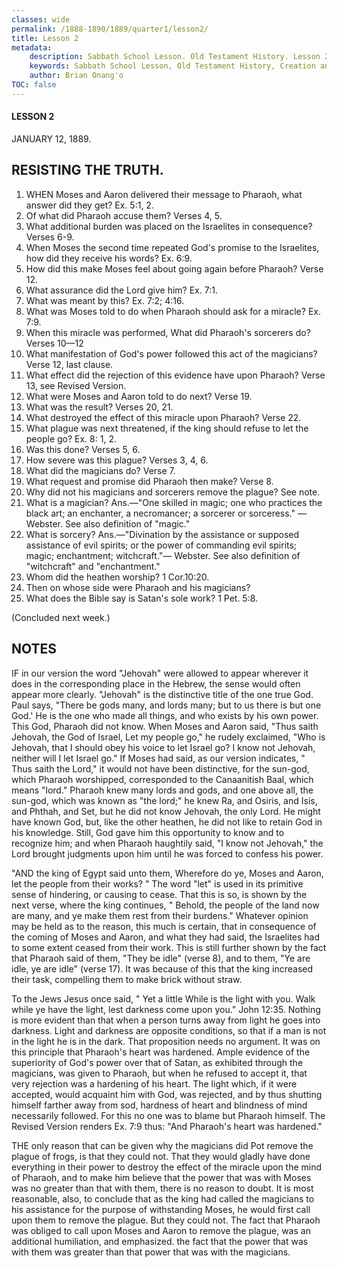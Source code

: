 ```yaml
---
classes: wide
permalink: /1888-1890/1889/quarter1/lesson2/
title: Lesson 2
metadata:
    description: Sabbath School Lesson. Old Testament History. Lesson 2. JANUARY 12, 1889. RESISTING THE TRUTH.
    keywords: Sabbath School Lesson, Old Testament History, Creation and the Sabbath, Lesson 2. JANUARY 12, 1889., 1888. RESISTING THE TRUTH.
    author: Brian Onang'o
TOC: false
---
```


#### LESSON 2

JANUARY 12, 1889.

## RESISTING THE TRUTH.

1. WHEN Moses and Aaron delivered their message to Pharaoh, what answer did they get? Ex. 5:1, 2.
2. Of what did Pharaoh accuse them? Verses 4, 5.
3. What additional burden was placed on the Israelites in consequence? Verses 6-9.
4. When Moses the second time repeated God's promise to the Israelites, how did they receive his words? Ex. 6:9.
5. How did this make Moses feel about going again before Pharaoh? Verse 12.
6. What assurance did the Lord give him? Ex. 7:1.
7. What was meant by this? Ex. 7:2; 4:16.
8. What was Moses told to do when Pharaoh should ask for a miracle? Ex. 7:9.
9. When this miracle was performed, What did Pharaoh's sorcerers do? Verses 10—12
10. What manifestation of God's power followed this act of the magicians? Verse 12, last clause.
11. What effect did the rejection of this evidence have upon Pharaoh? Verse 13, see Revised Version.
12. What were Moses and Aaron told to do next? Verse 19.
13. What was the result? Verses 20, 21.
14. What destroyed the effect of this miracle upon Pharaoh? Verse 22.
15. What plague was next threatened, if the king should refuse to let the people go? Ex. 8: 1, 2.
16. Was this done? Verses 5, 6.
17. How severe was this plague? Verses 3, 4, 6.
18. What did the magicians do? Verse 7.
19. What request and promise did Pharaoh then make? Verse 8.
20. Why did not his magicians and sorcerers remove the plague? See note.
21. What is a magician? Ans.—"One skilled in magic; one who practices the black art; an enchanter, a necromancer; a sorcerer or sorceress." — Webster. See also definition of "magic."
22. What is sorcery? Ans.—"Divination by the assistance or supposed assistance of evil spirits; or the power of commanding evil spirits; magic; enchantment; witchcraft."— Webster. See also definition of "witchcraft" and "enchantment."
23. Whom did the heathen worship? 1 Cor.10:20.
24. Then on whose side were Pharaoh and his magicians?
25. What does the Bible say is Satan's sole work? 1 Pet. 5:8.

(Concluded next week.)

## NOTES

IF in our version the word "Jehovah" were allowed to appear wherever it does in the corresponding place in the Hebrew, the sense would often appear more clearly. "Jehovah" is the distinctive title of the one true God. Paul says, "There be gods many, and lords many; but to us there is but one God.' He is the one who made all things, and who exists by his own power. This God, Pharaoh did not know. When Moses and Aaron said, "Thus saith Jehovah, the God of Israel, Let my people go," he rudely exclaimed, "Who is Jehovah, that I should obey his voice to let Israel go? I know not Jehovah, neither will I let Israel go." If Moses had said, as our version indicates, " Thus saith the Lord," it would not have been distinctive, for the sun-god, which Pharaoh worshipped, corresponded to the Canaanitish Baal, which means "lord." Pharaoh knew many lords and gods, and one above all, the sun-god, which was known as "the lord;" he knew Ra, and Osiris, and Isis, and Phthah, and Set, but he did not know Jehovah, the only Lord. He might have known God, but, like the other heathen, he did not like to retain God in his knowledge. Still, God gave him this opportunity to know and to recognize him; and when Pharaoh haughtily said, "I know not Jehovah," the Lord brought judgments upon him until he was forced to confess his power.

"AND the king of Egypt said unto them, Wherefore do ye, Moses and Aaron, let the people from their works? " The word "let" is used in its primitive sense of hindering, or causing to cease. That this is so, is shown by the next verse, where the king continues, " Behold, the people of the land now are many, and ye make them rest from their burdens." Whatever opinion may be held as to the reason, this much is certain, that in consequence of the coming of Moses and Aaron, and what they had said, the Israelites had to some extent ceased from their work. This is still further shown by the fact that Pharaoh said of them, "They be idle"
(verse 8), and to them, "Ye are idle, ye are idle" (verse 17). It was because of this that the king increased their task, compelling them to make brick without straw.

To the Jews Jesus once said, " Yet a little While is the light with you. Walk while ye have the light, lest darkness come upon you." John 12:35. Nothing is more evident than that when a person turns away from light he goes into darkness. Light and darkness are opposite conditions, so that if a man is not in the light he is in the dark. That proposition needs no argument. It was on this principle that Pharaoh's heart was hardened. Ample evidence of the superiority of God's power over that of Satan, as exhibited through the magicians, was given to Pharaoh, but when he refused to accept it, that very rejection was a hardening of his heart. The light which, if it were accepted, would acquaint him with God, was rejected, and by thus shutting himself farther away from sod, hardness of heart and blindness of mind necessarily followed. For this no one was to blame but Pharaoh himself. The Revised Version renders Ex. 7:9 thus: "And Pharaoh's heart was hardened."

THE only reason that can be given why the magicians did Pot remove the plague of frogs, is that they could not. That they would gladly have done everything in their power to destroy the effect of the miracle upon the mind of Pharaoh, and to make him believe that the power that was with Moses was no greater than that with them, there is no reason to doubt. It is most reasonable, also, to conclude that as the king had called the magicians to his assistance for the purpose of withstanding Moses, he would first call upon them to remove the plague. But they could not. The fact that Pharaoh was obliged to call upon Moses and Aaron to remove the plague, was an additional humiliation, and emphasized. the fact that the power that was with them was greater than that power that was with the magicians.
